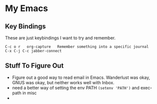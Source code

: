 My Emacs
========

## Key Bindings

These are just keybindings I want to try and remember.

    C-c o r   org-capture   Remember something into a specific journal
    C-x C-j C-c jabber-connect

## Stuff To Figure Out

- Figure out a good way to read email in Emacs. Wanderlust was okay, GNUS was okay, but neither works well with Inbox.
- need a better way of setting the env PATH `(setenv 'PATH')` and exec-path in misc
-

